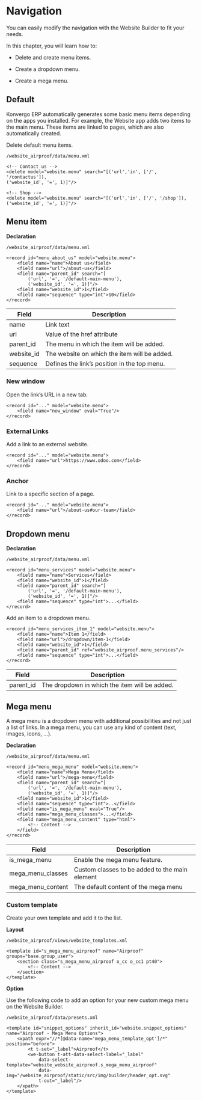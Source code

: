 # Navigation

You can easily modify the navigation with the Website Builder to fit your
needs.

In this chapter, you will learn how to:

  * Delete and create menu items.

  * Create a dropdown menu.

  * Create a mega menu.

## Default

Konvergo ERP automatically generates some basic menu items depending on the apps you
installed. For example, the Website app adds two items to the main menu. These
items are linked to pages, which are also automatically created.

Delete default menu items.

`/website_airproof/data/menu.xml`

    
    
    <!-- Contact us -->
    <delete model="website.menu" search="[('url','in', ['/', '/contactus']),
    ('website_id', '=', 1)]"/>
    
    <!-- Shop -->
    <delete model="website.menu" search="[('url','in', ['/', '/shop']),
    ('website_id', '=', 1)]"/>
    

## Menu item

**Declaration**

`/website_airproof/data/menu.xml`

    
    
    <record id="menu_about_us" model="website.menu">
        <field name="name">About us</field>
        <field name="url">/about-us</field>
        <field name="parent_id" search="[
            ('url', '=', '/default-main-menu'),
            ('website_id', '=', 1)]"/>
        <field name="website_id">1</field>
        <field name="sequence" type="int">10</field>
    </record>
    

Field | Description  
---|---  
name | Link text  
url | Value of the href attribute  
parent_id | The menu in which the item will be added.  
website_id | The website on which the item will be added.  
sequence | Defines the link’s position in the top menu.  
  
### New window

Open the link’s URL in a new tab.

    
    
    <record id="..." model="website.menu">
        <field name="new_window" eval="True"/>
    </record>
    

### External Links

Add a link to an external website.

    
    
    <record id="..." model="website.menu">
        <field name="url">https://www.odoo.com</field>
    </record>
    

### Anchor

Link to a specific section of a page.

    
    
    <record id="..." model="website.menu">
        <field name="url">/about-us#our-team</field>
    </record>
    

## Dropdown menu

**Declaration**

`/website_airproof/data/menu.xml`

    
    
    <record id="menu_services" model="website.menu">
        <field name="name">Services</field>
        <field name="website_id">1</field>
        <field name="parent_id" search="[
            ('url', '=', '/default-main-menu'),
            ('website_id', '=', 1)]"/>
        <field name="sequence" type="int">...</field>
    </record>
    

Add an item to a dropdown menu.

    
    
    <record id="menu_services_item_1" model="website.menu">
        <field name="name">Item 1</field>
        <field name="url">/dropdown/item-1</field>
        <field name="website_id">1</field>
        <field name="parent_id" ref="website_airproof.menu_services"/>
        <field name="sequence" type="int">...</field>
    </record>
    

Field | Description  
---|---  
parent_id | The dropdown in which the item will be added.  
  
## Mega menu

A mega menu is a dropdown menu with additional possibilities and not just a
list of links. In a mega menu, you can use any kind of content (text, images,
icons, …).

**Declaration**

`/website_airproof/data/menu.xml`

    
    
    <record id="menu_mega_menu" model="website.menu">
        <field name="name">Mega Menu</field>
        <field name="url">/mega-menu</field>
        <field name="parent_id" search="[
            ('url', '=', '/default-main-menu'),
            ('website_id', '=', 1)]"/>
        <field name="website_id">1</field>
        <field name="sequence" type="int">..</field>
        <field name="is_mega_menu" eval="True"/>
        <field name="mega_menu_classes">...</field>
        <field name="mega_menu_content" type="html">
            <!-- Content -->
        </field>
    </record>
    

Field | Description  
---|---  
is_mega_menu | Enable the mega menu feature.  
mega_menu_classes | Custom classes to be added to the main element  
mega_menu_content | The default content of the mega menu  
  
### Custom template

Create your own template and add it to the list.

**Layout**

`/website_airproof/views/website_templates.xml`

    
    
    <template id="s_mega_menu_airproof" name="Airproof" groups="base.group_user">
        <section class="s_mega_menu_airproof o_cc o_cc1 pt40">
            <!-- Content -->
        </section>
    </template>
    

**Option**

Use the following code to add an option for your new custom mega menu on the
Website Builder.

`/website_airproof/data/presets.xml`

    
    
    <template id="snippet_options" inherit_id="website.snippet_options" name="Airproof - Mega Menu Options">
        <xpath expr="//*[@data-name='mega_menu_template_opt']/*" position="before">
            <t t-set="_label">Airproof</t>
            <we-button t-att-data-select-label="_label"
                data-select-template="website_website_airproof.s_mega_menu_airproof"
                data-img="/website_airproof/static/src/img/builder/header_opt.svg"
                t-out="_label"/>
        </xpath>
    </template>
    

